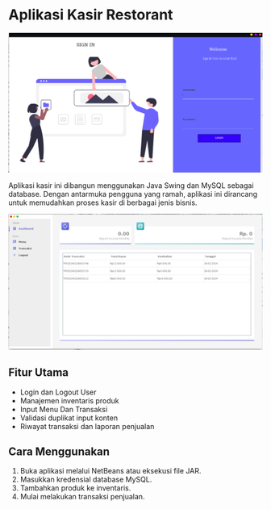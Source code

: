 # Aplikasi Kasir Restorant

![Deskripsi Gambar](./src/Assets/images/images-1.png)

Aplikasi kasir ini dibangun menggunakan Java Swing dan MySQL sebagai database. Dengan antarmuka pengguna yang ramah, aplikasi ini dirancang untuk memudahkan proses kasir di berbagai jenis bisnis.

![Dashboard](./src/Assets/images/imagess-4.png)

## Fitur Utama
- Login dan Logout User
- Manajemen inventaris produk
- Input Menu Dan Transaksi
- Validasi duplikat input konten
- Riwayat transaksi dan laporan penjualan

## Cara Menggunakan
1. Buka aplikasi melalui NetBeans atau eksekusi file JAR.
2. Masukkan kredensial database MySQL.
3. Tambahkan produk ke inventaris.
4. Mulai melakukan transaksi penjualan.



